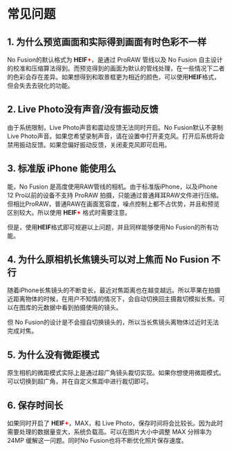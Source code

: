 # 常见问题
## 1. 为什么预览画面和实际得到画面有时色彩不一样
No Fusion的默认格式为 **HEIF**<span style="color:#FF0000; font-weight:bold">+</span>，是通过 ProRAW 管线以及 No Fusion 自主设计的校准和压缩算法得到。而预览得到的画面为默认的管线处理，在一些情况下二者的色彩会存在差异。如果想得到和取景框更为相近的颜色，可以使用**HEIF**格式，但会失去去锐化的功能。

## 2. Live Photo没有声音/没有振动反馈
由于系统限制，Live Photo声音和震动反馈无法同时开启。No Fusion默认不录制Live Photo声音。如果您希望录制声音，请在设置中打开麦克风。打开后系统将会禁用振动反馈。如果您偏好振动反馈，关闭麦克风即可启用。

## 3. 标准版 iPhone 能使用么
能，No Fusion 是高度使用RAW管线的相机。由于标准版iPhone，以及iPhone 12 Pro以前的设备不支持 ProRAW 拍摄，只能通过普通拜耳RAW文件进行压缩。但相比ProRAW，普通RAW在画面宽容度，噪点控制上都不占优势，并且和预览区别较大。所以使用 **HEIF**<span style="color:#FF0000; font-weight:bold">+</span> 格式时需要注意。

但是，使用**HEIF**格式即可规避以上问题，并且同样能够使用No Fusion的所有功能。
## 4. 为什么原相机长焦镜头可以对上焦而 No Fusion 不行
随着iPhone长焦镜头的不断变长，最近对焦距离也在越变越远。所以苹果在拍摄近距离物体的时候，在用户不知情的情况下，会自动切换回主摄裁切模拟长焦。可以在图库的元数据中看到拍摄使用的镜头。

但 No Fusion的设计是不会擅自切换镜头的，所以当长焦镜头离物体过近时无法完成对焦。

## 5. 为什么没有微距模式
原生相机的微距模式实际上是通过超广角镜头裁切实现。如果你想使用微距模式。可以切换到超广角，并在自定义焦距中进行裁切即可。

## 6. 保存时间长
如果同时开启了 **HEIF**<span style="color:#FF0000; font-weight:bold">+</span>，MAX，和 Live Photo，保存时间将会比较长。因为此时需要处理的数据量变大，系统负载高。可以在图片大小中调整 MAX 分辨率为 24MP 缓解这一问题。同时No Fusion也将不断优化照片保存速度。
